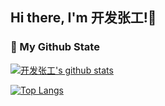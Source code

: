## Hi there, I'm 开发张工!👋

### 🌈 My Github State
[![开发张工's github stats](https://github-readme-stats.vercel.app/api?username=zxin088&show_icons=true&title_color=fff&icon_color=79ff97&text_color=9f9f9f&bg_color=151515)](https://github.com/zxin088/zxin088)
<!--
### 🎉 My Open Source Project
<a href="https://github.com/Geek-James/ddBuy">
  <img align="left" src="https://github-readme-stats.anuraghazra1.vercel.app/api/pin/?username=geek-james&repo=ddbuy&show_icons=true&title_color=fff&icon_color=79ff97&text_color=9f9f9f&bg_color=151515" />
</a>
-->
[![Top Langs](https://github-readme-stats.vercel.app/api/top-langs/?username=zxin088&show_icons=true&title_color=fff&icon_color=79ff97&text_color=9f9f9f&bg_color=151515)](https://github.com/zxin088/zxin088)
<!--
**zxin088/zxin088** is a ✨ _special_ ✨ repository because its `README.md` (this file) appears on your GitHub profile.

Here are some ideas to get you started:

- 🔭 I’m currently working on ...
- 🌱 I’m currently learning ...
- 👯 I’m looking to collaborate on ...
- 🤔 I’m looking for help with ...
- 💬 Ask me about ...
- 📫 How to reach me: ...
- 😄 Pronouns: ...
- ⚡ Fun fact: ...
-->
<!--
### Hi there，I'm JayZhou 👋

一线Android开发，React-Native和 Flutter 均有涉猎，关注大前端，运营公众号:「技术最TOP」


|  公众号   | 掘金  |CSDN |简书|
|  ----  | ----  | --- | --- |
| [技术最TOP]() | [点我直达](https://juejin.im/user/56949a9960b2e058a42be0ba)|[点我直达](https://blog.csdn.net/zwluoyuxi)| [点我直达](https://www.jianshu.com/u/35167a70aa39)|

### Github State

[![JayZhou's github stats](https://github-readme-stats.vercel.app/api?username=pinguo-zhouwei&show_icons=true&title_color=fff&icon_color=79ff97&text_color=9f9f9f&bg_color=151515)](https://github.com/anuraghazra/github-readme-stats)

<a href="https://github.com/pinguo-zhouwei/MZBannerView">
  <img align="left" src="https://github-readme-stats.anuraghazra1.vercel.app/api/pin/?username=pinguo-zhouwei&repo=MZBannerView&show_icons=true&title_color=fff&icon_color=79ff97&text_color=9f9f9f&bg_color=151515" />
</a>

<a href="https://github.com/pinguo-zhouwei/CustomPopwindow">
  <img align="left" src="https://github-readme-stats.anuraghazra1.vercel.app/api/pin/?username=pinguo-zhouwei&repo=CustomPopwindow&show_icons=true&title_color=fff&icon_color=79ff97&text_color=9f9f9f&bg_color=151515" />
</a>

-->

